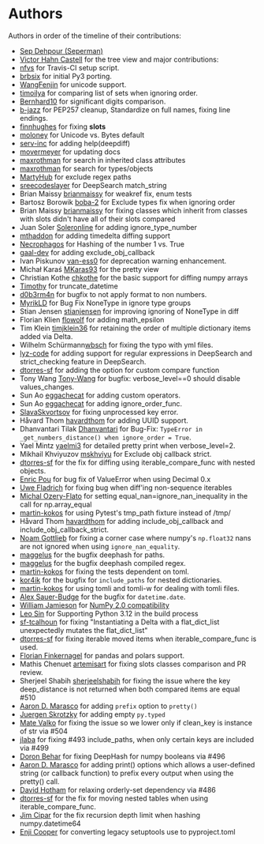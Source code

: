 # Authors

Authors in order of the timeline of their contributions:

- [Sep Dehpour (Seperman)](http://www.zepworks.com)
- [Victor Hahn Castell](http://hahncastell.de) for the tree view and major contributions:
- [nfvs](https://github.com/nfvs) for Travis-CI setup script.
- [brbsix](https://github.com/brbsix) for initial Py3 porting.
- [WangFenjin](https://github.com/WangFenjin) for unicode support.
- [timoilya](https://github.com/timoilya) for comparing list of sets when ignoring order.
- [Bernhard10](https://github.com/Bernhard10) for significant digits comparison.
- [b-jazz](https://github.com/b-jazz) for PEP257 cleanup, Standardize on full names, fixing line endings.
- [finnhughes](https://github.com/finnhughes) for fixing __slots__
- [moloney](https://github.com/moloney) for Unicode vs. Bytes default
- [serv-inc](https://github.com/serv-inc) for adding help(deepdiff)
- [movermeyer](https://github.com/movermeyer) for updating docs
- [maxrothman](https://github.com/maxrothman) for search in inherited class attributes
- [maxrothman](https://github.com/maxrothman) for search for types/objects
- [MartyHub](https://github.com/MartyHub) for exclude regex paths
- [sreecodeslayer](https://github.com/sreecodeslayer) for DeepSearch match_string
- Brian Maissy [brianmaissy](https://github.com/) for weakref fix, enum tests
- Bartosz Borowik [boba-2](https://github.com/boba-2) for Exclude types fix when ignoring order
- Brian Maissy [brianmaissy](https://github.com/brianmaissy) for fixing classes which inherit from classes with slots didn't have all of their slots compared
- Juan Soler [Soleronline](https://github.com/Soleronline) for adding ignore_type_number
- [mthaddon](https://github.com/mthaddon) for adding timedelta diffing support
- [Necrophagos](https://github.com/Necrophagos) for Hashing of the number 1 vs. True
- [gaal-dev](https://github.com/gaal-dev) for adding exclude_obj_callback
- Ivan Piskunov [van-ess0](https://github.com/van-ess0) for deprecation warning enhancement.
- Michał Karaś [MKaras93](https://github.com/MKaras93) for the pretty view
- Christian Kothe [chkothe](https://github.com/chkothe) for the basic support for diffing numpy arrays
- [Timothy](https://github.com/timson) for truncate_datetime
- [d0b3rm4n](https://github.com/d0b3rm4n) for bugfix to not apply format to non numbers.
- [MyrikLD](https://github.com/MyrikLD) for Bug Fix NoneType in ignore type groups
- Stian Jensen [stianjensen](https://github.com/stianjensen) for improving ignoring of NoneType in diff 
- Florian Klien [flowolf](https://github.com/flowolf) for adding math_epsilon
- Tim Klein [timjklein36](https://github.com/timjklein36) for retaining the order of multiple dictionary items added via Delta.
- Wilhelm Schürmann[wbsch](https://github.com/wbsch) for fixing the typo with yml files.
- [lyz-code](https://github.com/lyz-code) for adding support for regular expressions in DeepSearch and strict_checking feature in DeepSearch.
- [dtorres-sf](https://github.com/dtorres-sf) for adding the option for custom compare function
- Tony Wang [Tony-Wang](https://github.com/Tony-Wang) for bugfix: verbose_level==0 should disable values_changes.
- Sun Ao [eggachecat](https://github.com/eggachecat) for adding custom operators.
- Sun Ao [eggachecat](https://github.com/eggachecat) for adding ignore_order_func.
- [SlavaSkvortsov](https://github.com/SlavaSkvortsov) for fixing unprocessed key error.
- Håvard Thom [havardthom](https://github.com/havardthom) for adding UUID support.
- Dhanvantari Tilak [Dhanvantari](https://github.com/Dhanvantari) for Bug-Fix: `TypeError in _get_numbers_distance() when ignore_order = True`.
- Yael Mintz [yaelmi3](https://github.com/yaelmi3) for detailed pretty print when verbose_level=2.
- Mikhail Khviyuzov [mskhviyu](https://github.com/mskhviyu) for Exclude obj callback strict.
- [dtorres-sf](https://github.com/dtorres-sf) for the fix for diffing using iterable_compare_func with nested objects.
- [Enric Pou](https://github.com/epou) for bug fix of ValueError when using Decimal 0.x
- [Uwe Fladrich](https://github.com/uwefladrich) for fixing bug when diff'ing non-sequence iterables
- [Michal Ozery-Flato](https://github.com/michalozeryflato) for setting equal_nan=ignore_nan_inequality in the call for np.array_equal
- [martin-kokos](https://github.com/martin-kokos) for using Pytest's tmp_path fixture instead of /tmp/
- Håvard Thom [havardthom](https://github.com/havardthom) for adding include_obj_callback and include_obj_callback_strict.
- [Noam Gottlieb](https://github.com/noamgot) for fixing a corner case where numpy's `np.float32` nans are not ignored when using `ignore_nan_equality`.
- [maggelus](https://github.com/maggelus) for the bugfix deephash for paths.
- [maggelus](https://github.com/maggelus) for the bugfix deephash compiled regex.
- [martin-kokos](https://github.com/martin-kokos) for fixing the tests dependent on toml.
- [kor4ik](https://github.com/kor4ik) for the bugfix for `include_paths` for nested dictionaries.
- [martin-kokos](https://github.com/martin-kokos) for using tomli and tomli-w for dealing with tomli files.
- [Alex Sauer-Budge](https://github.com/amsb) for the bugfix for `datetime.date`.
- [William Jamieson](https://github.com/WilliamJamieson) for [NumPy 2.0 compatibility](https://github.com/seperman/deepdiff/pull/422)
- [Leo Sin](https://github.com/leoslf) for Supporting Python 3.12 in the build process
- [sf-tcalhoun](https://github.com/sf-tcalhoun) for fixing "Instantiating a Delta with a flat_dict_list unexpectedly mutates the flat_dict_list"
- [dtorres-sf](https://github.com/dtorres-sf) for fixing iterable moved items when iterable_compare_func is used.
- [Florian Finkernagel](https://github.com/TyberiusPrime) for pandas and polars support.
- Mathis Chenuet [artemisart](https://github.com/artemisart) for fixing slots classes comparison and PR review.
- Sherjeel Shabih  [sherjeelshabih](https://github.com/sherjeelshabih) for fixing the issue where the key deep_distance is not returned when both compared items are equal #510
- [Aaron D. Marasco](https://github.com/AaronDMarasco) for adding `prefix` option to `pretty()`
- [Juergen Skrotzky](https://github.com/Jorgen-VikingGod) for adding empty `py.typed`
- [Mate Valko](https://github.com/vmatt) for fixing the issue so we lower only if clean_key is instance of str via #504 
- [jlaba](https://github.com/jlaba) for fixing #493 include_paths, when only certain keys are included via #499 
- [Doron Behar](https://github.com/doronbehar) for fixing DeepHash for numpy booleans via #496 
- [Aaron D. Marasco](https://github.com/AaronDMarasco) for adding print() options which allows a user-defined string (or callback function) to prefix every output when using the pretty() call.
- [David Hotham](https://github.com/dimbleby) for relaxing orderly-set dependency via #486 
- [dtorres-sf](https://github.com/dtorres-sf) for the fix for moving nested tables when using iterable_compare_func.
- [Jim Cipar](https://github.com/jcipar) for the fix recursion depth limit when hashing numpy.datetime64
- [Enji Cooper](https://github.com/ngie-eign) for converting legacy setuptools use to pyproject.toml
